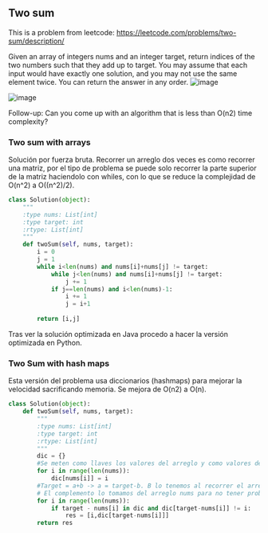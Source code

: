 ## Two sum
This is a problem from leetcode: https://leetcode.com/problems/two-sum/description/

Given an array of integers nums and an integer target, return indices of the two numbers such that they add up to target.
You may assume that each input would have exactly one solution, and you may not use the same element twice.
You can return the answer in any order.
![image](https://github.com/user-attachments/assets/d884b8ce-f6d8-476a-a79c-000ab0a9d2b8)

![image](https://github.com/user-attachments/assets/98b35c37-48ab-40b3-97a6-9ae5e964b494)

Follow-up: Can you come up with an algorithm that is less than O(n2) time complexity?

### Two sum with arrays
Solución por fuerza bruta. Recorrer un arreglo dos veces es como recorrer una matriz, por el tipo de problema se puede solo recorrer la parte superior de la matriz haciendolo con whiles, con lo que se reduce la complejidad de O(n^2) a O((n^2)/2).

``` Python
class Solution(object):
    """
    :type nums: List[int]
    :type target: int
    :rtype: List[int]
    """
    def twoSum(self, nums, target):
        i = 0
        j = 1
        while i<len(nums) and nums[i]+nums[j] != target:
            while j<len(nums) and nums[i]+nums[j] != target:
                j += 1
            if j==len(nums) and i<len(nums)-1:
                i += 1
                j = i+1
                
        return [i,j]
```

Tras ver la solución optimizada en Java procedo a hacer la versión optimizada en Python.

### Two Sum with hash maps

Esta versión del problema usa diccionarios (hashmaps) para mejorar la velocidad sacrificando memoria. Se mejora de O(n2) a O(n). 

``` Python
class Solution(object):
    def twoSum(self, nums, target):
        """
        :type nums: List[int]
        :type target: int
        :rtype: List[int]
        """
        dic = {}
        #Se meten como llaves los valores del arreglo y como valores del diccionario se meten los índices del arreglo.
        for i in range(len(nums)):
            dic[nums[i]] = i
        #Target = a+b -> a = target-b. B lo tenemos al recorrer el arreglo entonces buscamos a (target-b).
        # El complemento lo tomamos del arreglo nums para no tener problema de llaves mapeadas
        for i in range(len(nums)):
            if target - nums[i] in dic and dic[target-nums[i]] != i:
                res = [i,dic[target-nums[i]]]
        return res
```
            
            
